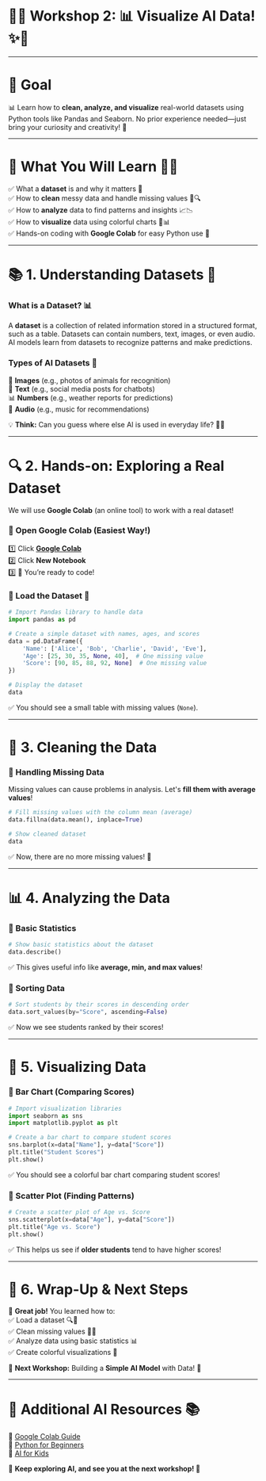 # 🚀✨ **Workshop 2: 📊 Visualize AI Data!** ✨🚀  

---

# 🎯 **Goal**  
📊 Learn how to **clean, analyze, and visualize** real-world datasets using Python tools like Pandas and Seaborn. No prior experience needed—just bring your curiosity and creativity! 🚀  

---

# 📌 **What You Will Learn** 🧠💡  
✅ What a **dataset** is and why it matters 📂  
✅ How to **clean** messy data and handle missing values 🧹🔍  
✅ How to **analyze** data to find patterns and insights 📈📉  
✅ How to **visualize** data using colorful charts 🎨📊  
✅ Hands-on coding with **Google Colab** for easy Python use 🚀  

---

# 📚 **1. Understanding Datasets** 🤔  

### **What is a Dataset?** 📊  
A **dataset** is a collection of related information stored in a structured format, such as a table. Datasets can contain numbers, text, images, or even audio. AI models learn from datasets to recognize patterns and make predictions. 

### **Types of AI Datasets** 🧠  
📸 **Images** (e.g., photos of animals for recognition)  
📜 **Text** (e.g., social media posts for chatbots)  
📊 **Numbers** (e.g., weather reports for predictions)  
🎵 **Audio** (e.g., music for recommendations)  

💡 **Think:** Can you guess where else AI is used in everyday life? 🤔💭  

---

# 🔍 **2. Hands-on: Exploring a Real Dataset**  

We will use **Google Colab** (an online tool) to work with a real dataset!  

### **🚀 Open Google Colab (Easiest Way!)**  
1️⃣ Click **[Google Colab](https://colab.research.google.com/)**  
2️⃣ Click **New Notebook**  
3️⃣ 🎉 You’re ready to code!  

### **🔹 Load the Dataset** 💾  
```python
# Import Pandas library to handle data
import pandas as pd  

# Create a simple dataset with names, ages, and scores
data = pd.DataFrame({  
    'Name': ['Alice', 'Bob', 'Charlie', 'David', 'Eve'],  
    'Age': [25, 30, 35, None, 40],  # One missing value
    'Score': [90, 85, 88, 92, None]  # One missing value
})  

# Display the dataset
data  
```
✅ You should see a small table with missing values (`None`).  

---

# 🧹 **3. Cleaning the Data**  

### **🔹 Handling Missing Data**  
Missing values can cause problems in analysis. Let's **fill them with average values**!  
```python
# Fill missing values with the column mean (average)
data.fillna(data.mean(), inplace=True)  

# Show cleaned dataset
data  
```
✅ Now, there are no more missing values! 🎉  

---

# 📊 **4. Analyzing the Data**  

### **🔹 Basic Statistics**  
```python
# Show basic statistics about the dataset
data.describe()  
```
✅ This gives useful info like **average, min, and max values**!  

### **🔹 Sorting Data**  
```python
# Sort students by their scores in descending order
data.sort_values(by="Score", ascending=False)  
```
✅ Now we see students ranked by their scores!  

---

# 🎨 **5. Visualizing Data**  

### **🔹 Bar Chart (Comparing Scores)**  
```python
# Import visualization libraries
import seaborn as sns  
import matplotlib.pyplot as plt  

# Create a bar chart to compare student scores
sns.barplot(x=data["Name"], y=data["Score"])  
plt.title("Student Scores")  
plt.show()  
```
✅ You should see a colorful bar chart comparing student scores!  

### **🔹 Scatter Plot (Finding Patterns)**  
```python
# Create a scatter plot of Age vs. Score
sns.scatterplot(x=data["Age"], y=data["Score"])  
plt.title("Age vs. Score")  
plt.show()  
```
✅ This helps us see if **older students** tend to have higher scores!  

---

# 🎯 **6. Wrap-Up & Next Steps**  

🎉 **Great job!** You learned how to:  
✅ Load a dataset 🔍📂  
✅ Clean missing values 🧹✨  
✅ Analyze data using basic statistics 📊  
✅ Create colorful visualizations 🎨  

🚀 **Next Workshop:** Building a **Simple AI Model** with Data! 🤖  

---

# 🔗 **Additional AI Resources** 📚  
📌 [Google Colab Guide](https://colab.research.google.com/)  
📌 [Python for Beginners](https://www.python.org/about/gettingstarted/)  
📌 [AI for Kids](https://teachablemachine.withgoogle.com/)  

🎉 **Keep exploring AI, and see you at the next workshop! 🚀**
